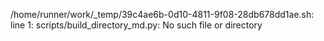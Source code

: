 /home/runner/work/_temp/39c4ae6b-0d10-4811-9f08-28db678dd1ae.sh: line 1: scripts/build_directory_md.py: No such file or directory
